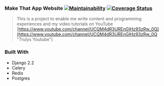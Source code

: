 ### Make That App Website [![Maintainability](https://api.codeclimate.com/v1/badges/6bae0bce435404b055b9/maintainability)](https://codeclimate.com/github/CryceTruly/makethatapp/maintainability) [![Coverage Status](https://coveralls.io/repos/github/CryceTruly/makethatapp/badge.svg?branch=development)](https://coveralls.io/github/CryceTruly/makethatapp?branch=development)

> This is a project to enable me write content and programming experiences and my video tutorials on YouTube
[https://www.youtube.com/channel/UCQM4dR3UREnGIHz93zRw_0Q](https://www.youtube.com/channel/UCQM4dR3UREnGIHz93zRw_0Q "Trulys Youtube")

### Built With

* Django 2.2
* Celery
* Redis
* Postgres
